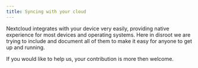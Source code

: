 ```yaml
---
title: Syncing with your cloud
---
```


Nextcloud integrates with your device very easily, providing native experience for most devices and operating systems.
Here in disroot we are trying to include and document all of them to make it easy for anyone to get up and running.

If you would like to help us, your contribution is more then welcome.
